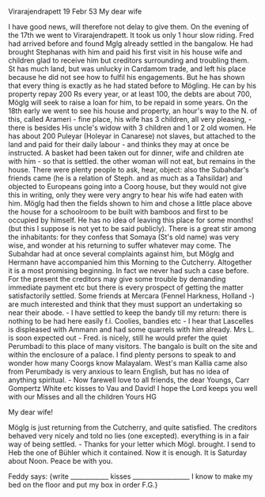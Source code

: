  Virarajendrapett 19 Febr 53
My dear wife

I have good news, will therefore not delay to give them. On the evening of the 17th we went to Virarajendrapett. It took us only 1 hour slow riding. Fred had arrived before and found Mglg already settled in the bangalow. He had brought Stephanas with him and paid his first visit in his house wife and children glad to receive him but creditors surrounding and troubling them. St has much land, but was unlucky in Cardamom trade, and left his place because he did not see how to fulfil his engagements. But he has shown that every thing is exactly as he had stated before to Mögling. He can by his property repay 200 Rs every year, or at least 100, the debts are about 700, Möglg will seek to raise a loan for him, to be repaid in some years. On the 18th early we went to see his house and property, an hour's way to the N. of this, called Arameri - fine place, his wife has 3 children, all very pleasing, - there is besides His uncle's widow with 3 children and 1 or 2 old women. He has about 200 Puleyar (Holeyar in Canarese) not slaves, but attached to the land and paid for their daily labour - and thinks they may at once be instructed. A basket had been taken out for dinner, wife and children ate with him - so that is settled. the other woman will not eat, but remains in the house. There were plenty people to ask, hear, object: also the Subahdar's friends came (he is a relation of Steph. and as much as a Tahsildar) and objected to Europeans going into a Coorg house, but they would not give this in writing, only they were very angry to hear his wife had eaten with him. Möglg had then the fields shown to him and chose a little place above the house for a schoolroom to be built with bamboos and first to be occupied by himself. He has no idea of leaving this place for some months! (but this I suppose is not yet to be said publicly). There is a great stir among the inhabitants: for they confess that Somaya (St's old name) was very wise, and wonder at his returning to suffer whatever may come. The Subahdar had at once several complaints against him, but Möglg and Hermann have accompanied him this Morning to the Cutcherry. Altogether it is a most promising beginning. In fact we never had such a case before. For the present the creditors may give some trouble by demanding immediate payment etc but there is every prospect of getting the matter satisfactorily settled. Some friends at Mercara (Fennel Harkness, Holland -) are much interested and think that they must support an undertaking so near their abode. - I have settled to keep the bandy till my return: there is nothing to be had here easily f.i. Coolies, bandies etc - I hear that Lascelles is displeased with Ammann and had some quarrels with him already. Mrs L. is soon expected out - Fred. is nicely, still he would prefer the quiet Perumbadi to this place of many visitors. The bangalo is built on the site and within the enclosure of a palace. I find plenty persons to speak to and wonder how many Coorgs know Malayalam. West's man Kallia came also from Perumbady is very anxious to learn English, but has no idea of anything spiritual. - Now farewell love to all friends, the dear Youngs, Carr Gompertz White etc kisses to Vau and David! I hope the Lord keeps you well with our Misses and all the children
 Yours HG

My dear wife!

Möglg is just returning from the Cutcherry, and quite satisfied. The creditors behaved very nicely and told no lies (one excepted). everything is in a fair way of being settled. - Thanks for your letter which Mögl. brought. I send to Heb the one of Bühler which it contained. Now it is enough. It is Saturday about Noon.
 Peace be with you.

Feddy says: {write ____________ kisses __________________ I know to make my bed on the floor and put my box in order F.G.}


